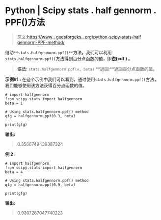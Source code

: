 # Python | Scipy stats . half gennorm . PPF()方法

> 原文:[https://www . geesforgeks . org/python-scipy-stats-half gennorm-PPF-method/](https://www.geeksforgeeks.org/python-scipy-stats-halfgennorm-ppf-method/)

借助`**stats.halfgennorm.ppf()**`方法，我们可以利用`stats.halfgennorm.ppf()`方法得到百分点函数的值，即**逆(cdf )** 。

> **语法:** `stats.halfgennorm.ppf(x, beta)`
> **返回:**返回百分点函数的值。

**示例#1 :**
在这个示例中我们可以看到，通过使用`stats.halfgennorm.ppf()`方法，我们能够使用该方法获得百分点函数的值。

```
# import halfgennorm
from scipy.stats import halfgennorm
beta = 1

# Using stats.halfgennorm.ppf() method
gfg = halfgennorm.ppf(0.3, beta)

print(gfg)
```

**输出:**

> 0.3566749439387324

**例 2 :**

```
# import halfgennorm
from scipy.stats import halfgennorm
beta = 4

# Using stats.halfgennorm.ppf() method
gfg = halfgennorm.ppf(0.9, beta)

print(gfg)
```

**输出:**

> 0.9307267047740223